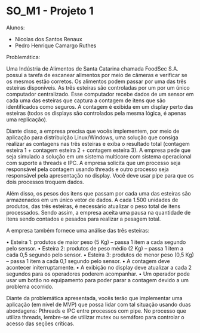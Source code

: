 # SO_M1 - Projeto 1

Alunos:
- Nicolas dos Santos Renaux
- Pedro Henrique Camargo Ruthes

Problemática: 

Uma Indústria de Alimentos de Santa Catarina chamada FoodSec S.A. possui a
tarefa de escanear alimentos por meio de câmeras e verificar se os mesmos estão corretos. Os
alimentos podem passar por uma das três esteiras disponíveis. As três esteiras são controladas
por um por um único computador centralizado. Esse computador recebe dados de um sensor
em cada uma das esteiras que captura a contagem de itens que são identificados como
seguros. A contagem é exibida em um display perto das esteiras (todos os displays são
controlados pela mesma lógica, é apenas uma replicação).

Diante disso, a empresa precisa que vocês implementem, por meio de aplicação para
distribuição Linux/Windows, uma solução que consiga realizar as contagens nas três esteiras e
exiba o resultado total (contagem esteira 1 + contagem esteira 2 + contagem esteira 3). A
empresa pede que seja simulado a solução em um sistema multicore com sistema operacional
com suporte a threads e IPC. A empresa solicita que um processo seja responsável pela
contagem usando threads e outro processo seja responsável pela apresentação no display.
Você deve usar pipe para que os dois processos troquem dados.

Além disso, os pesos dos itens que passam por cada uma das esteiras são armazenados em
um único vetor de dados. A cada 1.500 unidades de produtos, das três esteiras, é necessário
atualizar o peso total de itens processados. Sendo assim, a empresa aceita uma pausa na
quantidade de itens sendo contados e pesados para realizar a pesagem total.

A empresa também fornece uma análise das três esteiras:

• Esteira 1: produtos de maior peso (5 Kg) – passa 1 item a cada segundo pelo sensor.
• Esteira 2: produtos de peso médio (2 Kg) – passa 1 item a cada 0,5 segundo pelo sensor.
• Esteira 3: produtos de menor peso (0,5 Kg) – passa 1 item a cada 0,1 segundo pelo
sensor.
• A contagem deve acontecer initerruptamente.
• A exibição no display deve atualizar a cada 2 segundos para os operadores poderem
acompanhar.
• Um operador pode usar um botão no equipamento para poder parar a contagem devido
a um problema ocorrido.

Diante da problemática apresentada, vocês terão que implementar uma aplicação (em nível de
MVP) que possa lidar com tal situação usando duas abordagens: Pthreads e IPC entre
processos com pipe. No processo que utiliza threads, lembre-se de utilizar mutex ou semáforo
para controlar o acesso das seções críticas.
